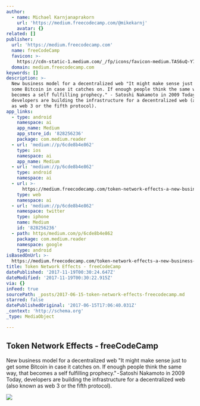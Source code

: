 ```yaml
---
author:
  - name: Michael Karnjanaprakorn
    url: 'https://medium.freecodecamp.com/@mikekarnj'
    avatar: {}
related: []
publisher:
  url: 'https://medium.freecodecamp.com'
  name: freeCodeCamp
  favicon: >-
    https://cdn-static-1.medium.com/_/fp/icons/favicon-medium.TAS6uQ-Y7kcKgi0xjcYHXw.ico
  domain: medium.freecodecamp.com
keywords: []
description: >-
  New business model for a decentralized web "It might make sense just to get
  some Bitcoin in case it catches on. If enough people think the same way, that
  becomes a self fulfilling prophecy." - Satoshi Nakamoto in 2009 Today,
  developers are building the infrastructure for a decentralized web (also known
  as web 3 or the fifth protocol).
app_links:
  - type: android
    namespace: ai
    app_name: Medium
    app_store_id: '828256236'
    package: com.medium.reader
  - url: 'medium://p/6cde8b4e862'
    type: ios
    namespace: ai
    app_name: Medium
  - url: 'medium://p/6cde8b4e862'
    type: android
    namespace: ai
  - url: >-
      https://medium.freecodecamp.com/token-network-effects-a-new-business-model-for-a-decentralized-web-6cde8b4e862
    type: web
    namespace: ai
  - url: 'medium://p/6cde8b4e862'
    namespace: twitter
    type: iphone
    name: Medium
    id: '828256236'
  - path: https/medium.com/p/6cde8b4e862
    package: com.medium.reader
    namespace: google
    type: android
isBasedOnUrl: >-
  https://medium.freecodecamp.com/token-network-effects-a-new-business-model-for-a-decentralized-web-6cde8b4e862
title: Token Network Effects - freeCodeCamp
datePublished: '2017-11-19T00:30:24.647Z'
dateModified: '2017-11-19T00:30:22.915Z'
via: {}
inFeed: true
sourcePath: _posts/2017-06-15-token-network-effects-freecodecamp.md
starred: false
datePublishedOriginal: '2017-06-15T17:06:40.031Z'
_context: 'http://schema.org'
_type: MediaObject

---
```

<article style=""><h1>Token Network Effects - freeCodeCamp</h1><p>New business model for a decentralized web "It might make sense just to get some Bitcoin in case it catches on. If enough people think the same way, that becomes a self fulfilling prophecy." - Satoshi Nakamoto in 2009 Today, developers are building the infrastructure for a decentralized web (also known as web 3 or the fifth protocol).</p><img src="https://cdn-images-1.medium.com/max/1200/1*__fpT9UiRR42LvspHuhSEQ.png" /></article>
